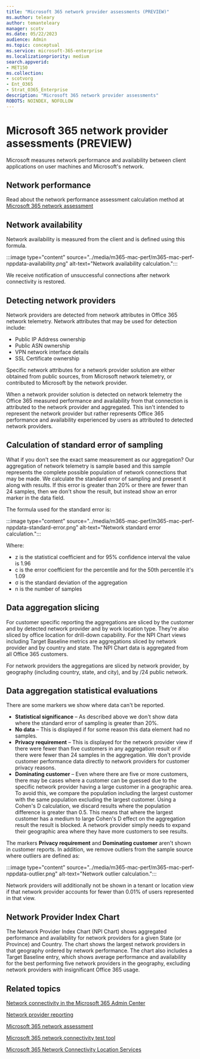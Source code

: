 ```yaml
---
title: "Microsoft 365 network provider assessments (PREVIEW)"
ms.author: teleary
author: temanteleary
manager: scotv
ms.date: 05/22/2023
audience: Admin
ms.topic: conceptual
ms.service: microsoft-365-enterprise
ms.localizationpriority: medium
search.appverid:
- MET150
ms.collection:
- scotvorg
- Ent_O365
- Strat_O365_Enterprise
description: "Microsoft 365 network provider assessments"
ROBOTS: NOINDEX, NOFOLLOW
---
```


# Microsoft 365 network provider assessments (PREVIEW)

Microsoft measures network performance and availability between client applications on user machines and Microsoft's network.

## Network performance

Read about the network performance assessment calculation method at [Microsoft 365 network assessment](office-365-network-mac-perf-score.md)

## Network availability

Network availability is measured from the client and is defined using this formula.

:::image type="content" source="../media/m365-mac-perf/m365-mac-perf-nppdata-availability.png" alt-text="Network availability calculation.":::

We receive notification of unsuccessful connections after network connectivity is restored.

## Detecting network providers

Network providers are detected from network attributes in Office 365 network telemetry. Network attributes that may be used for detection include:

* Public IP Address ownership
* Public ASN ownership
* VPN network interface details
* SSL Certificate ownership

Specific network attributes for a network provider solution are either obtained from public sources, from Microsoft network telemetry, or contributed to Microsoft by the network provider.

When a network provider solution is detected on network telemetry the Office 365 measured performance and availability from that connection is attributed to the network provider and aggregated. This isn't intended to represent the network provider but rather represents Office 365 performance and availability experienced by users as attributed to detected network providers.

## Calculation of standard error of sampling

What if you don't see the exact same measurement as our aggregation? Our aggregation of network telemetry is sample based and this sample represents the complete possible population of network connections that may be made. We calculate the standard error of sampling and present it along with results. If this error is greater than 20% or there are fewer than 24 samples, then we don't show the result, but instead show an error marker in the data field.

The formula used for the standard error is:

:::image type="content" source="../media/m365-mac-perf/m365-mac-perf-nppdata-standard-error.png" alt-text="Network standard error calculation.":::

Where:

* z is the statistical coefficient and for 95% confidence interval the value is 1.96
* c is the error coefficient for the percentile and for the 50th percentile it's 1.09
* σ is the standard deviation of the aggregation
* n is the number of samples

## Data aggregation slicing

For customer specific reporting the aggregations are sliced by the customer and by detected network provider and by work location type. They're also sliced by office location for drill-down capability. For the NPI Chart views including Target Baseline metrics are aggregations sliced by network provider and by country and state. The NPI Chart data is aggregated from all Office 365 customers.

For network providers the aggregations are sliced by network provider, by geography (including country, state, and city), and by /24 public network.

## Data aggregation statistical evaluations

There are some markers we show where data can't be reported.

* **Statistical significance** – As described above we don't show data where the standard error of sampling is greater than 20%.
* **No data** – This is displayed if for some reason this data element had no samples.
* **Privacy requirement** – This is displayed for the network provider view if there were fewer than five customers in any aggregation result or if there were fewer than 24 samples in the aggregation. We don't provide customer performance data directly to network providers for customer privacy reasons.
* **Dominating customer** – Even where there are five or more customers, there may be cases where a customer can be guessed due to the specific network provider having a large customer in a geographic area. To avoid this, we compare the population including the largest customer with the same population excluding the largest customer. Using a Cohen's D calculation, we discard results where the population difference is greater than 0.5. This means that where the largest customer has a medium to large Cohen's D effect on the aggregation result the result is blocked. A network provider simply needs to expand their geographic area where they have more customers to see results.

The markers **Privacy requirement** and **Dominating customer** aren't shown in customer reports.
In addition, we remove outliers from the sample source where outliers are defined as:

:::image type="content" source="../media/m365-mac-perf/m365-mac-perf-nppdata-outlier.png" alt-text="Network outlier calculation.":::

Network providers will additionally not be shown in a tenant or location view if that network provider accounts for fewer than 0.01% of users represented in that view.

## Network Provider Index Chart

The Network Provider Index Chart (NPI Chart) shows aggregated performance and availability for network providers for a given State (or Province) and Country. The chart shows the largest network providers in that geography ordered by network performance. The chart also includes a Target Baseline entry, which shows average performance and availability for the best performing five network providers in the geography, excluding network providers with insignificant Office 365 usage.

## Related topics

[Network connectivity in the Microsoft 365 Admin Center](office-365-network-mac-perf-overview.md)

[Network provider reporting](office-365-network-mac-perf-nppux.md)

[Microsoft 365 network assessment](office-365-network-mac-perf-score.md)

[Microsoft 365 network connectivity test tool](office-365-network-mac-perf-onboarding-tool.md)

[Microsoft 365 Network Connectivity Location Services](office-365-network-mac-location-services.md)

